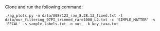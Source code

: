 Clone and run the following command:     
    
    ./ag_plots.py -m data/AGSr123_raw_8.28.13_fixed.txt -t data/our_filtering_97PI_trimmed_rare1000_L2.txt -c 'SIMPLE_MATTER' -v 'FECAL' -s sample_labels.txt -o out_ -k key_taxa.txt
    
